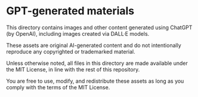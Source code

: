 ﻿GPT-generated materials
========================

This directory contains images and other content generated using ChatGPT (by OpenAI), including images created via DALL·E models.

These assets are original AI-generated content and do not intentionally reproduce any copyrighted or trademarked material.

Unless otherwise noted, all files in this directory are made available under the MIT License,
in line with the rest of this repository.

You are free to use, modify, and redistribute these assets as long as you comply with the terms of the MIT License.